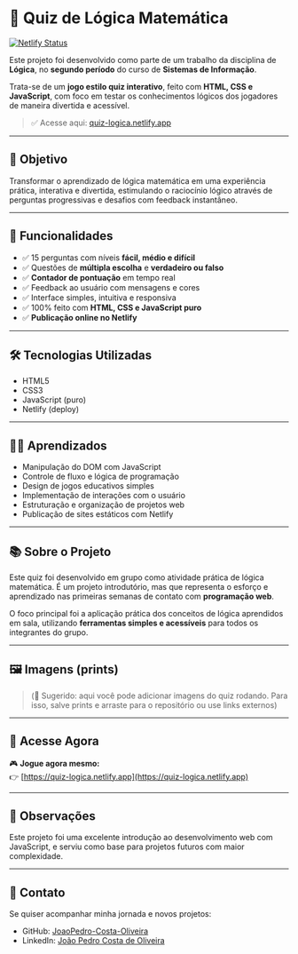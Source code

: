# 🧠 Quiz de Lógica Matemática

[![Netlify Status](https://api.netlify.com/api/v1/badges/1b02f943-f84f-4b35-aaa4-099b4a342bbb/deploy-status)](https://quiz-logica.netlify.app/)

Este projeto foi desenvolvido como parte de um trabalho da disciplina de **Lógica**, no **segundo período** do curso de **Sistemas de Informação**. 

Trata-se de um **jogo estilo quiz interativo**, feito com **HTML, CSS e JavaScript**, com foco em testar os conhecimentos lógicos dos jogadores de maneira divertida e acessível.

> ✅ Acesse aqui: [quiz-logica.netlify.app](https://quiz-logica.netlify.app/)

---

## 🎯 Objetivo

Transformar o aprendizado de lógica matemática em uma experiência prática, interativa e divertida, estimulando o raciocínio lógico através de perguntas progressivas e desafios com feedback instantâneo.

---

## 🚀 Funcionalidades

- ✅ 15 perguntas com níveis **fácil, médio e difícil**  
- ✅ Questões de **múltipla escolha** e **verdadeiro ou falso**  
- ✅ **Contador de pontuação** em tempo real  
- ✅ Feedback ao usuário com mensagens e cores  
- ✅ Interface simples, intuitiva e responsiva  
- ✅ 100% feito com **HTML, CSS e JavaScript puro**  
- ✅ **Publicação online no Netlify**

---

## 🛠️ Tecnologias Utilizadas

- HTML5  
- CSS3  
- JavaScript (puro)  
- Netlify (deploy)

---

## 👨‍💻 Aprendizados

- Manipulação do DOM com JavaScript  
- Controle de fluxo e lógica de programação  
- Design de jogos educativos simples  
- Implementação de interações com o usuário  
- Estruturação e organização de projetos web  
- Publicação de sites estáticos com Netlify

---

## 📚 Sobre o Projeto

Este quiz foi desenvolvido em grupo como atividade prática de lógica matemática. É um projeto introdutório, mas que representa o esforço e aprendizado nas primeiras semanas de contato com **programação web**.

O foco principal foi a aplicação prática dos conceitos de lógica aprendidos em sala, utilizando **ferramentas simples e acessíveis** para todos os integrantes do grupo.

---

## 🖼️ Imagens (prints)

> (📌 Sugerido: aqui você pode adicionar imagens do quiz rodando. Para isso, salve prints e arraste para o repositório ou use links externos)

---

## 🔗 Acesse Agora

🎮 **Jogue agora mesmo:**  
👉 [https://quiz-logica.netlify.app](https://quiz-logica.netlify.app)

---


## 📌 Observações

Este projeto foi uma excelente introdução ao desenvolvimento web com JavaScript, e serviu como base para projetos futuros com maior complexidade.

---

## 📎 Contato

Se quiser acompanhar minha jornada e novos projetos:

- GitHub: [JoaoPedro-Costa-Oliveira](https://github.com/JoaoPedro-Costa-Oliveira)  
- LinkedIn: [João Pedro Costa de Oliveira](http://www.linkedin.com/in/jo%C3%A3o-pedro-costa-de-oliveira-1bb5912b8) 
